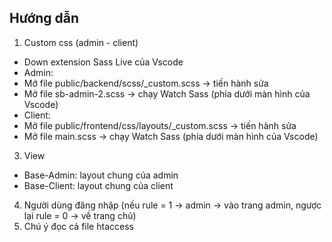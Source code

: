 ## Hướng dẫn
1. Custom css (admin - client)
- Down extension Sass Live của Vscode
- Admin: 
- Mở file public/backend/scss/_custom.scss -> tiến hành sửa
- Mở file sb-admin-2.scss -> chạy Watch Sass (phía dưới màn hình của Vscode)
- Client: 
- Mở file public/frontend/css/layouts/_custom.scss -> tiến hành sửa
- Mở file main.scss -> chạy Watch Sass (phía dưới màn hình của Vscode)
3. View
- Base-Admin: layout chung của admin
- Base-Client: layout chung của client
4. Người dùng đăng nhập (nếu rule = 1 -> admin -> vào trang admin, ngược lại rule = 0 -> về trang chủ)
5. Chú ý đọc cả file htaccess
